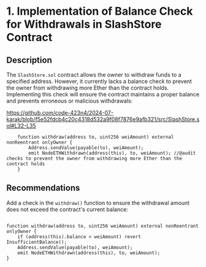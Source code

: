 # 1. Implementation of Balance Check for Withdrawals in SlashStore Contract

## Description

The `SlashStore.sol` contract allows the owner to withdraw funds to a specified address. However, it currently lacks a balance check to prevent the owner from withdrawing more Ether than the contract holds. Implementing this check will ensure the contract maintains a proper balance and prevents erroneous or malicious withdrawals:

https://github.com/code-423n4/2024-07-karak/blob/f5e52fdcb4c20c4318d532a9f08f7876e9afb321/src/SlashStore.sol#L32-L35

```solidity
    function withdraw(address to, uint256 weiAmount) external nonReentrant onlyOwner {
        Address.sendValue(payable(to), weiAmount);
        emit NodeETHWithdrawn(address(this), to, weiAmount); //@audit checks to prevent the owner from withdrawing more Ether than the contract holds
    }
```

## Recommendations

Add a check in the `withdraw()` function to ensure the withdrawal amount does not exceed the contract's current balance:

```solidity

function withdraw(address to, uint256 weiAmount) external nonReentrant onlyOwner {
    if (address(this).balance < weiAmount) revert InsufficientBalance();
    Address.sendValue(payable(to), weiAmount);
    emit NodeETHWithdrawn(address(this), to, weiAmount);
}
```